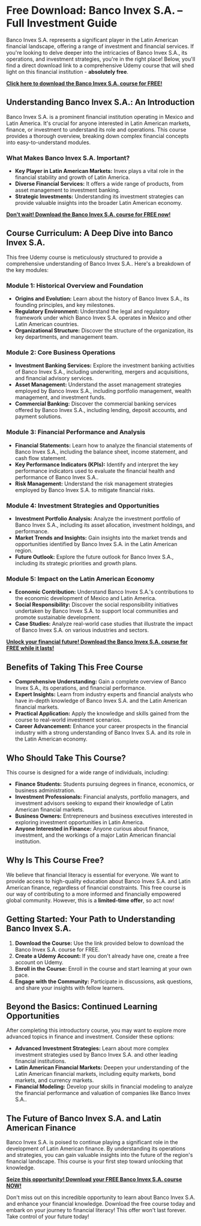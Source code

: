 # Free Download: Banco Invex S.A. – Full Investment Guide

Banco Invex S.A. represents a significant player in the Latin American financial landscape, offering a range of investment and financial services. If you're looking to delve deeper into the intricacies of Banco Invex S.A., its operations, and investment strategies, you're in the right place! Below, you'll find a direct download link to a comprehensive Udemy course that will shed light on this financial institution - **absolutely free**.

[**Click here to download the Banco Invex S.A. course for FREE!**](https://udemywork.com/banco-invex-s-a)

## Understanding Banco Invex S.A.: An Introduction

Banco Invex S.A. is a prominent financial institution operating in Mexico and Latin America. It's crucial for anyone interested in Latin American markets, finance, or investment to understand its role and operations. This course provides a thorough overview, breaking down complex financial concepts into easy-to-understand modules.

### What Makes Banco Invex S.A. Important?

*   **Key Player in Latin American Markets:** Invex plays a vital role in the financial stability and growth of Latin America.
*   **Diverse Financial Services:** It offers a wide range of products, from asset management to investment banking.
*   **Strategic Investments:** Understanding its investment strategies can provide valuable insights into the broader Latin American economy.

[**Don't wait! Download the Banco Invex S.A. course for FREE now!**](https://udemywork.com/banco-invex-s-a)

## Course Curriculum: A Deep Dive into Banco Invex S.A.

This free Udemy course is meticulously structured to provide a comprehensive understanding of Banco Invex S.A.. Here's a breakdown of the key modules:

### Module 1: Historical Overview and Foundation

*   **Origins and Evolution:** Learn about the history of Banco Invex S.A., its founding principles, and key milestones.
*   **Regulatory Environment:** Understand the legal and regulatory framework under which Banco Invex S.A. operates in Mexico and other Latin American countries.
*   **Organizational Structure:** Discover the structure of the organization, its key departments, and management team.

### Module 2: Core Business Operations

*   **Investment Banking Services:** Explore the investment banking activities of Banco Invex S.A., including underwriting, mergers and acquisitions, and financial advisory services.
*   **Asset Management:** Understand the asset management strategies employed by Banco Invex S.A., including portfolio management, wealth management, and investment funds.
*   **Commercial Banking:** Discover the commercial banking services offered by Banco Invex S.A., including lending, deposit accounts, and payment solutions.

### Module 3: Financial Performance and Analysis

*   **Financial Statements:** Learn how to analyze the financial statements of Banco Invex S.A., including the balance sheet, income statement, and cash flow statement.
*   **Key Performance Indicators (KPIs):** Identify and interpret the key performance indicators used to evaluate the financial health and performance of Banco Invex S.A..
*   **Risk Management:** Understand the risk management strategies employed by Banco Invex S.A. to mitigate financial risks.

### Module 4: Investment Strategies and Opportunities

*   **Investment Portfolio Analysis:** Analyze the investment portfolio of Banco Invex S.A., including its asset allocation, investment holdings, and performance.
*   **Market Trends and Insights:** Gain insights into the market trends and opportunities identified by Banco Invex S.A. in the Latin American region.
*   **Future Outlook:** Explore the future outlook for Banco Invex S.A., including its strategic priorities and growth plans.

### Module 5: Impact on the Latin American Economy

*   **Economic Contribution:** Understand Banco Invex S.A.'s contributions to the economic development of Mexico and Latin America.
*   **Social Responsibility:** Discover the social responsibility initiatives undertaken by Banco Invex S.A. to support local communities and promote sustainable development.
*   **Case Studies:** Analyze real-world case studies that illustrate the impact of Banco Invex S.A. on various industries and sectors.

[**Unlock your financial future! Download the Banco Invex S.A. course for FREE while it lasts!**](https://udemywork.com/banco-invex-s-a)

## Benefits of Taking This Free Course

*   **Comprehensive Understanding:** Gain a complete overview of Banco Invex S.A., its operations, and financial performance.
*   **Expert Insights:** Learn from industry experts and financial analysts who have in-depth knowledge of Banco Invex S.A. and the Latin American financial markets.
*   **Practical Application:** Apply the knowledge and skills gained from the course to real-world investment scenarios.
*   **Career Advancement:** Enhance your career prospects in the financial industry with a strong understanding of Banco Invex S.A. and its role in the Latin American economy.

## Who Should Take This Course?

This course is designed for a wide range of individuals, including:

*   **Finance Students:** Students pursuing degrees in finance, economics, or business administration.
*   **Investment Professionals:** Financial analysts, portfolio managers, and investment advisors seeking to expand their knowledge of Latin American financial markets.
*   **Business Owners:** Entrepreneurs and business executives interested in exploring investment opportunities in Latin America.
*   **Anyone Interested in Finance:** Anyone curious about finance, investment, and the workings of a major Latin American financial institution.

## Why Is This Course Free?

We believe that financial literacy is essential for everyone. We want to provide access to high-quality education about Banco Invex S.A. and Latin American finance, regardless of financial constraints. This free course is our way of contributing to a more informed and financially empowered global community. However, this is a **limited-time offer**, so act now!

## Getting Started: Your Path to Understanding Banco Invex S.A.

1.  **Download the Course:** Use the link provided below to download the Banco Invex S.A. course for FREE.
2.  **Create a Udemy Account:** If you don't already have one, create a free account on Udemy.
3.  **Enroll in the Course:** Enroll in the course and start learning at your own pace.
4.  **Engage with the Community:** Participate in discussions, ask questions, and share your insights with fellow learners.

## Beyond the Basics: Continued Learning Opportunities

After completing this introductory course, you may want to explore more advanced topics in finance and investment. Consider these options:

*   **Advanced Investment Strategies:** Learn about more complex investment strategies used by Banco Invex S.A. and other leading financial institutions.
*   **Latin American Financial Markets:** Deepen your understanding of the Latin American financial markets, including equity markets, bond markets, and currency markets.
*   **Financial Modeling:** Develop your skills in financial modeling to analyze the financial performance and valuation of companies like Banco Invex S.A..

## The Future of Banco Invex S.A. and Latin American Finance

Banco Invex S.A. is poised to continue playing a significant role in the development of Latin American finance. By understanding its operations and strategies, you can gain valuable insights into the future of the region's financial landscape. This course is your first step toward unlocking that knowledge.

[**Seize this opportunity! Download your FREE Banco Invex S.A. course NOW!**](https://udemywork.com/banco-invex-s-a)

Don't miss out on this incredible opportunity to learn about Banco Invex S.A. and enhance your financial knowledge. Download the free course today and embark on your journey to financial literacy! This offer won't last forever. Take control of your future today!
